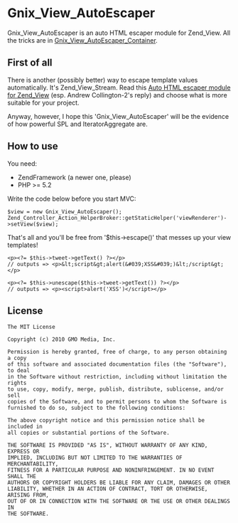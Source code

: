 Gnix_View_AutoEscaper
======


Gnix_View_AutoEscaper is an auto HTML escaper module for Zend_View. 
All the tricks are in [Gnix_View_AutoEscaper_Container](http://github.com/chikaram/gnix-view/blob/master/library/Gnix/View/AutoEscaper/Container.php).


## First of all

There is another (possibly better) way to escape template values automatically. It's Zend_View_Stream.
Read this [Auto HTML escaper module for Zend_View](http://zend-framework-community.634137.n4.nabble.com/Auto-HTML-escaper-module-for-Zend-View-td3019090.html) (esp. Andrew Collington-2's reply) and choose what is more suitable for your project.

Anyway, however, I hope this 'Gnix_View_AutoEscaper' will be the evidence of how powerful SPL and IteratorAggregate are.


## How to use

You need:

  - ZendFramework (a newer one, please)
  - PHP >= 5.2

Write the code below before you start MVC:

    $view = new Gnix_View_AutoEscaper(); 
    Zend_Controller_Action_HelperBroker::getStaticHelper('viewRenderer')->setView($view);

That's all and you'll be free from '$this->escape()' that messes up your view templates!

    <p><?= $this->tweet->getText() ?></p>
    // outputs => <p>&lt;script&gt;alert(&#039;XSS&#039;)&lt;/script&gt;</p>
    
    <p><?= $this->unescape($this->tweet->getText()) ?></p>
    // outputs => <p><script>alert('XSS')</script></p>


## License

    The MIT License
    
    Copyright (c) 2010 GMO Media, Inc.

    Permission is hereby granted, free of charge, to any person obtaining a copy 
    of this software and associated documentation files (the "Software"), to deal 
    in the Software without restriction, including without limitation the rights 
    to use, copy, modify, merge, publish, distribute, sublicense, and/or sell 
    copies of the Software, and to permit persons to whom the Software is 
    furnished to do so, subject to the following conditions:

    The above copyright notice and this permission notice shall be included in 
    all copies or substantial portions of the Software.

    THE SOFTWARE IS PROVIDED "AS IS", WITHOUT WARRANTY OF ANY KIND, EXPRESS OR 
    IMPLIED, INCLUDING BUT NOT LIMITED TO THE WARRANTIES OF MERCHANTABILITY, 
    FITNESS FOR A PARTICULAR PURPOSE AND NONINFRINGEMENT. IN NO EVENT SHALL THE 
    AUTHORS OR COPYRIGHT HOLDERS BE LIABLE FOR ANY CLAIM, DAMAGES OR OTHER 
    LIABILITY, WHETHER IN AN ACTION OF CONTRACT, TORT OR OTHERWISE, ARISING FROM, 
    OUT OF OR IN CONNECTION WITH THE SOFTWARE OR THE USE OR OTHER DEALINGS IN 
    THE SOFTWARE.
